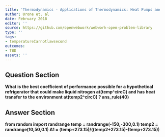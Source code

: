 ```yaml
---
title: 'Thermodynamics - Applications of Thermodynamics: Heat Pumps and Refrigerators'
author: Urone et. al
date: February 2018
editor: ''
source: https://github.com/openwebwork/webwork-open-problem-library
type: ''
tags:
- temperatureCarnotlawsecond
outcomes:
- TBD
assets: ''
---
```


## Question Section 

<b>
What is the best coefficient of performance possible for a hypothetical refrigerator that could make liquid nitrogen at(temp^circC) and has heat transfer to the environment at(temp2^circC)  ?
ans_rule(40)



## Answer Section

from random import randrange
temp = randrange(-150,-300,0.1)
temp2 = randrange(10,50,0.1)
A1 = (temp+273.15)/((temp2+273.15)-(temp+273.15))